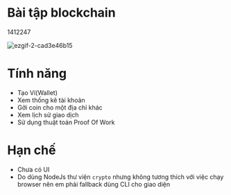 # Bài tập blockchain
1412247

![ezgif-2-cad3e46b15](https://user-images.githubusercontent.com/16438204/166900779-10dc2d35-49fb-4eb0-aba9-4766f285afa0.gif)


# Tính năng
- Tạo Ví(Wallet)
- Xem thống kê tài khoản
- Gởi coin cho một địa chỉ khác
- Xem lịch sử giao dịch
- Sử dụng thuật toán Proof Of Work


# Hạn chế

- Chưa có UI
- Do dùng NodeJs thư viện `crypto` nhưng không tương thích với việc chạy browser nên em phải fallback dùng CLI cho giao diện

 
